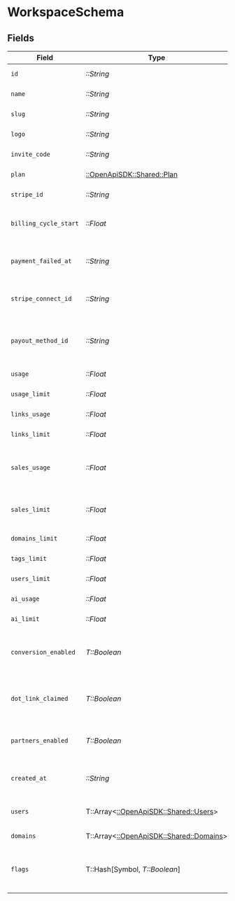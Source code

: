 # WorkspaceSchema


## Fields

| Field                                                                         | Type                                                                          | Required                                                                      | Description                                                                   |
| ----------------------------------------------------------------------------- | ----------------------------------------------------------------------------- | ----------------------------------------------------------------------------- | ----------------------------------------------------------------------------- |
| `id`                                                                          | *::String*                                                                    | :heavy_check_mark:                                                            | The unique ID of the workspace.                                               |
| `name`                                                                        | *::String*                                                                    | :heavy_check_mark:                                                            | The name of the workspace.                                                    |
| `slug`                                                                        | *::String*                                                                    | :heavy_check_mark:                                                            | The slug of the workspace.                                                    |
| `logo`                                                                        | *::String*                                                                    | :heavy_check_mark:                                                            | The logo of the workspace.                                                    |
| `invite_code`                                                                 | *::String*                                                                    | :heavy_check_mark:                                                            | The invite code of the workspace.                                             |
| `plan`                                                                        | [::OpenApiSDK::Shared::Plan](../../models/shared/plan.md)                     | :heavy_check_mark:                                                            | The plan of the workspace.                                                    |
| `stripe_id`                                                                   | *::String*                                                                    | :heavy_check_mark:                                                            | The Stripe ID of the workspace.                                               |
| `billing_cycle_start`                                                         | *::Float*                                                                     | :heavy_check_mark:                                                            | The date and time when the billing cycle starts for the workspace.            |
| `payment_failed_at`                                                           | *::String*                                                                    | :heavy_check_mark:                                                            | The date and time when the payment failed for the workspace.                  |
| `stripe_connect_id`                                                           | *::String*                                                                    | :heavy_check_mark:                                                            | [BETA – Dub Conversions]: The Stripe Connect ID of the workspace.             |
| `payout_method_id`                                                            | *::String*                                                                    | :heavy_check_mark:                                                            | [BETA – Dub Partners]: The ID of the payment method for partner payouts.      |
| `usage`                                                                       | *::Float*                                                                     | :heavy_check_mark:                                                            | The usage of the workspace.                                                   |
| `usage_limit`                                                                 | *::Float*                                                                     | :heavy_check_mark:                                                            | The usage limit of the workspace.                                             |
| `links_usage`                                                                 | *::Float*                                                                     | :heavy_check_mark:                                                            | The links usage of the workspace.                                             |
| `links_limit`                                                                 | *::Float*                                                                     | :heavy_check_mark:                                                            | The links limit of the workspace.                                             |
| `sales_usage`                                                                 | *::Float*                                                                     | :heavy_check_mark:                                                            | The dollar amount of tracked revenue in the current billing cycle (in cents). |
| `sales_limit`                                                                 | *::Float*                                                                     | :heavy_check_mark:                                                            | The limit of tracked revenue in the current billing cycle (in cents).         |
| `domains_limit`                                                               | *::Float*                                                                     | :heavy_check_mark:                                                            | The domains limit of the workspace.                                           |
| `tags_limit`                                                                  | *::Float*                                                                     | :heavy_check_mark:                                                            | The tags limit of the workspace.                                              |
| `users_limit`                                                                 | *::Float*                                                                     | :heavy_check_mark:                                                            | The users limit of the workspace.                                             |
| `ai_usage`                                                                    | *::Float*                                                                     | :heavy_check_mark:                                                            | The AI usage of the workspace.                                                |
| `ai_limit`                                                                    | *::Float*                                                                     | :heavy_check_mark:                                                            | The AI limit of the workspace.                                                |
| `conversion_enabled`                                                          | *T::Boolean*                                                                  | :heavy_check_mark:                                                            | Whether the workspace has conversion tracking enabled (d.to/conversions).     |
| `dot_link_claimed`                                                            | *T::Boolean*                                                                  | :heavy_check_mark:                                                            | Whether the workspace has claimed a free .link domain. (dub.link/free)        |
| `partners_enabled`                                                            | *T::Boolean*                                                                  | :heavy_check_mark:                                                            | Whether the workspace has Dub Partners enabled.                               |
| `created_at`                                                                  | *::String*                                                                    | :heavy_check_mark:                                                            | The date and time when the workspace was created.                             |
| `users`                                                                       | T::Array<[::OpenApiSDK::Shared::Users](../../models/shared/users.md)>         | :heavy_check_mark:                                                            | The role of the authenticated user in the workspace.                          |
| `domains`                                                                     | T::Array<[::OpenApiSDK::Shared::Domains](../../models/shared/domains.md)>     | :heavy_check_mark:                                                            | The domains of the workspace.                                                 |
| `flags`                                                                       | T::Hash[Symbol, *T::Boolean*]                                                 | :heavy_minus_sign:                                                            | The feature flags of the workspace, indicating which features are enabled.    |
